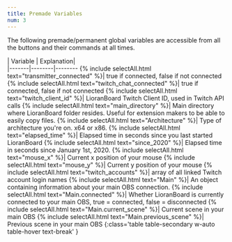 ```yaml
---
title: Premade Variables
num: 3
---
```


The following premade/permanent global variables are accessible from all the buttons and their commands at all times. 

| Variable | Explanation|  
|-------|--------|--------
{% include selectAll.html text="transmitter_connected" %}| true if connected, false if not connected
{% include selectAll.html text="twitch_chat_connected" %}| true if connected, false if not connected
{% include selectAll.html text="twitch_client_id" %}| LioranBoard Twitch Client ID, used in Twitch API calls
{% include selectAll.html text="main_directory" %}| Main directory where LioranBoard folder resides. Useful for extension makers to be able to easily copy files. 
{% include selectAll.html text="Architecture" %}| Type of architecture you're on. x64 or x86. 
{% include selectAll.html text="elapsed_time" %}| Elapsed time in seconds since you last started LioranBoard
{% include selectAll.html text="since_2020" %}| Elapsed time in seconds since January 1st, 2020.
{% include selectAll.html text="mouse_x" %}| Current x position of your mouse 
{% include selectAll.html text="mouse_y" %}| Current y position of your mouse 
{% include selectAll.html text="twitch_accounts" %}| array of all linked Twitch account login names
{% include selectAll.html text="Main" %}| An object containing information about your main OBS connection. 
{% include selectAll.html text="Main.connected" %}| Whether LioranBoard is currently connected to your main OBS, true = connected, false = disconnected
{% include selectAll.html text="Main.current_scene" %}| Current scene in your main OBS
{% include selectAll.html text="Main.previous_scene" %}| Previous scene in your main OBS
{:class='table table-secondary w-auto table-hover text-break' }
